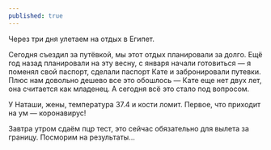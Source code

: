 ```yaml
---
published: true
---
```

Через три дня улетаем на отдых в Египет.

Сегодня съездил за путёвкой, мы этот отдых планировали за долго. Ещё год назад планировали на эту весну, с января начали готовиться — я поменял свой паспорт, сделали паспорт Кате и забронировали путевки. Плюс нам довольно дешево все это обошлось — Кате еще нет двух лет, она считается как младенец. А сегодня всё это стало под вопросом.

У Наташи, жены, температура 37.4 и кости ломит. Первое, что приходит на ум — коронавирус!

Завтра утром сдаём пцр тест, это сейчас обязательно для вылета за границу. Посморим на результаты…
